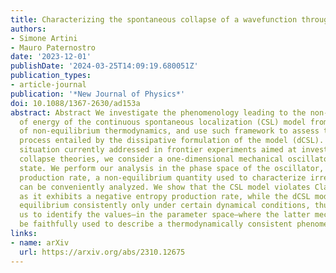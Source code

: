 ```yaml
---
title: Characterizing the spontaneous collapse of a wavefunction through entropy production
authors:
- Simone Artini
- Mauro Paternostro
date: '2023-12-01'
publishDate: '2024-03-25T14:09:19.680051Z'
publication_types:
- article-journal
publication: '*New Journal of Physics*'
doi: 10.1088/1367-2630/ad153a
abstract: Abstract We investigate the phenomenology leading to the non-conservation
  of energy of the continuous spontaneous localization (CSL) model from the viewpoint
  of non-equilibrium thermodynamics, and use such framework to assess the equilibration
  process entailed by the dissipative formulation of the model (dCSL). As a paradigmatic
  situation currently addressed in frontier experiments aimed at investigating possible
  collapse theories, we consider a one-dimensional mechanical oscillator in a thermal
  state. We perform our analysis in the phase space of the oscillator, where the entropy
  production rate, a non-equilibrium quantity used to characterize irreversibility,
  can be conveniently analyzed. We show that the CSL model violates Clausius law,
  as it exhibits a negative entropy production rate, while the dCSL model reaches
  equilibrium consistently only under certain dynamical conditions, thus allowing
  us to identify the values—in the parameter space—where the latter mechanism can
  be faithfully used to describe a thermodynamically consistent phenomenon.
links:
- name: arXiv
  url: https://arxiv.org/abs/2310.12675
---
```

